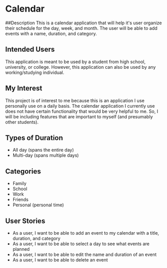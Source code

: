 # Calendar

##Description
This is a calendar application that will help it's user organize their schedule 
for the day, week, and month. The user will be able to add events with a 
name, duration, and category. 

## Intended Users

This application is meant to be used by a student from high school, 
university, or college. However, this application can also be used by any 
working/studying individual.

## My Interest

This project is of interest to me because this is an application I use 
personally use on a daily basis. The calendar application I currently use
does not have certain functionality that would be very helpful to me. So,
I will be including features that are important to myself (and presumably 
other students).

## Types of Duration
- All day (spans the entire day)
- Multi-day (spans multiple days)

## Categories
- Family
- School
- Work
- Friends
- Personal (personal time)

## User Stories 
- As a user, I want to be able to add an event to my calendar with a title, duration, and category
- As a user, I want to be able to select a day to see what events are planned
- As a user, I want to be able to edit the name and duration of an event
- As a user, I want to be able to delete an event
